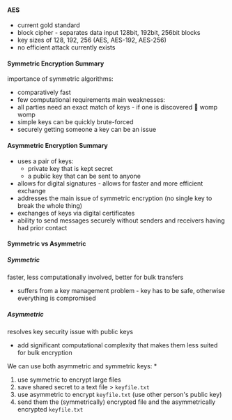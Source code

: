 #### AES
- current gold standard
- block cipher - separates data input 128bit, 192bit, 256bit blocks
- key sizes of 128, 192, 256 (AES, AES-192, AES-256)
- no efficient attack currently exists

#### Symmetric Encryption Summary
importance of symmetric algorithms:
- comparatively fast
- few computational requirements
main weaknesses:
- all parties need an exact match of keys - if one is discovered 🫢 womp womp
- simple keys can be quickly brute-forced
- securely getting someone a key can be an issue

#### Asymmetric Encryption Summary
- uses a pair of keys:
	- private key that is kept secret
	- a public key that can be sent to anyone
- allows for digital signatures - allows for faster and more efficient exchange
- addresses the main issue of symmetric encryption (no single key to break the whole thing)
- exchanges of keys via digital certificates
- ability to send messages securely without senders and receivers having had prior contact

#### Symmetric vs Asymmetric
##### Symmetric
faster, less computationally involved, better for bulk transfers
- suffers from a key management problem - key has to be safe, otherwise everything is compromised
##### Asymmetric
resolves key security issue with public keys
- add significant computational complexity that makes them less suited for bulk encryption

We can use both asymmetric and symmetric keys: *
1. use symmetric to encrypt large files
2. save shared secret to a text file > `keyfile.txt`
3. use asymmetric to encrypt `keyfile.txt` (use other person's public key)
4. send them the (symmetrically) encrypted file and the asymmetrically encrypted `keyfile.txt`